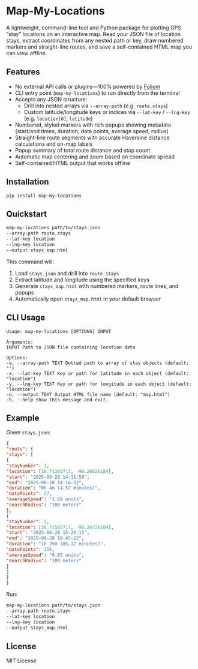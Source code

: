 # Map-My-Locations

A lightweight, command-line tool and Python package for plotting GPS “stay” locations on an interactive map. Read your JSON file of location stays, extract coordinates from any nested path or key, draw numbered markers and straight-line routes, and save a self-contained HTML map you can view offline.

## Features

- No external API calls or plugins—100% powered by [Folium](https://github.com/python-visualization/folium)
- CLI entry point (`map-my-locations`) to run directly from the terminal
- Accepts any JSON structure:
  - Drill into nested arrays via `--array-path` (e.g. `route.stays`)
  - Custom latitude/longitude keys or indices via `--lat-key` / `--lng-key` (e.g. `location[0]`, `latitude`)
- Numbered, styled markers with rich popups showing metadata (start/end times, duration, data points, average speed, radius)
- Straight-line route segments with accurate Haversine distance calculations and on-map labels
- Popup summary of total route distance and stop count
- Automatic map centering and zoom based on coordinate spread
- Self-contained HTML output that works offline

## Installation

```
pip install map-my-locations
```

## Quickstart

```bash
map-my-locations path/to/stays.json
--array-path route.stays
--lat-key location
--lng-key location
--output stays_map.html
```

This command will:

1. Load `stays.json` and drill into `route.stays`  
2. Extract latitude and longitude using the specified keys  
3. Generate `stays_map.html` with numbered markers, route lines, and popups  
4. Automatically open `stays_map.html` in your default browser  

## CLI Usage

```
Usage: map-my-locations [OPTIONS] INPUT

Arguments:
INPUT Path to JSON file containing location data

Options:
-a, --array-path TEXT Dotted path to array of stay objects (default: "")
-x, --lat-key TEXT Key or path for latitude in each object (default: "location")
-y, --lng-key TEXT Key or path for longitude in each object (default: "location")
-o, --output TEXT Output HTML file name (default: "map.html")
-h, --help Show this message and exit.
```


## Example

Given `stays.json`:

```json
{
"route": {
"stays": [
{
"stayNumber": 1,
"location": [38.71303717, -90.26528184],
"start": "2025-08-28 14:11:58",
"end": "2025-08-28 14:16:32",
"duration": "0h 4m (4.57 minutes)",
"dataPoints": 27,
"averageSpeed": "1.69 units",
"searchRadius": "100 meters"
},
{
"stayNumber": 2,
"location": [38.71503717, -90.26728184],
"start": "2025-08-28 15:20:15",
"end": "2025-08-28 16:45:22",
"duration": "1h 25m (85.12 minutes)",
"dataPoints": 156,
"averageSpeed": "0.85 units",
"searchRadius": "100 meters"
}
]
}
}
```


Run:

```bash
map-my-locations path/to/stays.json
--array-path route.stays
--lat-key location
--lng-key location
--output stays_map.html
```

## License

MIT License
